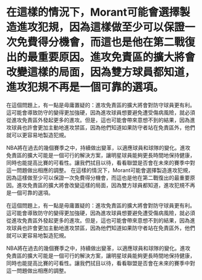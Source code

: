 #  在這樣的情況下，Morant可能會選擇製造進攻犯規，因為這樣做至少可以保證一次免費得分機會，而這也是他在第二戰復出的最重要原因。進攻免責區的擴大將會改變這樣的局面，因為雙方球員都知道，進攻犯規不再是一個可靠的選項。

 在這個問題上，有一點是毋庸置疑的：進攻免責區的擴大將會對防守球員更有利。這可能會導致防守的變得更加強硬，因為進攻球員想要避免遭受傷病風險，就必須從進攻免責區外發起更多的進攻。但是，這也可能會帶來意想不到的結果，因為進攻球員也許會更加主動地進攻禁區，因為他們知道如果防守者站在免責區外，他們就可以更容易地製造犯規。

 NBA將在過去的幾個賽季之中，持續做出變革，以適應球員和球隊的變化。進攻免責區的擴大可能是一個可行的解決方案，讓明星球員能夠更長時間地保持健康，同時也能提高比賽的可看性。讓我們拭目以待，看看聯盟是否會在未來的賽季中對這一問題做出相應的調整。 
  在這樣的情況下，Morant可能會選擇製造進攻犯規，因為這樣做至少可以保證一次免費得分機會，而這也是他在第二戰復出的最重要原因。進攻免責區的擴大將會改變這樣的局面，因為雙方球員都知道，進攻犯規不再是一個可靠的選項。

 在這個問題上，有一點是毋庸置疑的：進攻免責區的擴大將會對防守球員更有利。這可能會導致防守的變得更加強硬，因為進攻球員想要避免遭受傷病風險，就必須從進攻免責區外發起更多的進攻。但是，這也可能會帶來意想不到的結果，因為進攻球員也許會更加主動地進攻禁區，因為他們知道如果防守者站在免責區外，他們就可以更容易地製造犯規。

 NBA將在過去的幾個賽季之中，持續做出變革，以適應球員和球隊的變化。進攻免責區的擴大可能是一個可行的解決方案，讓明星球員能夠更長時間地保持健康，同時也能提高比賽的可看性。讓我們拭目以待，看看聯盟是否會在未來的賽季中對這一問題做出相應的調整。